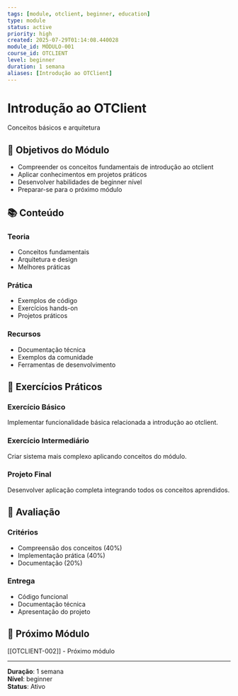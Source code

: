 ```yaml
---
tags: [module, otclient, beginner, education]
type: module
status: active
priority: high
created: 2025-07-29T01:14:08.440028
module_id: MÓDULO-001
course_id: OTCLIENT
level: beginner
duration: 1 semana
aliases: [Introdução ao OTClient]
---
```


# Introdução ao OTClient

Conceitos básicos e arquitetura

## 🎯 Objetivos do Módulo

- Compreender os conceitos fundamentais de introdução ao otclient
- Aplicar conhecimentos em projetos práticos
- Desenvolver habilidades de beginner nível
- Preparar-se para o próximo módulo

## 📚 Conteúdo


### Teoria
- Conceitos fundamentais
- Arquitetura e design
- Melhores práticas

### Prática
- Exemplos de código
- Exercícios hands-on
- Projetos práticos

### Recursos
- Documentação técnica
- Exemplos da comunidade
- Ferramentas de desenvolvimento


## 🧪 Exercícios Práticos


### Exercício Básico
Implementar funcionalidade básica relacionada a introdução ao otclient.

### Exercício Intermediário
Criar sistema mais complexo aplicando conceitos do módulo.

### Projeto Final
Desenvolver aplicação completa integrando todos os conceitos aprendidos.


## 📝 Avaliação


### Critérios
- Compreensão dos conceitos (40%)
- Implementação prática (40%)
- Documentação (20%)

### Entrega
- Código funcional
- Documentação técnica
- Apresentação do projeto


## 🔗 Próximo Módulo

[[OTCLIENT-002]] - Próximo módulo

---

**Duração**: 1 semana  
**Nível**: beginner  
**Status**: Ativo
